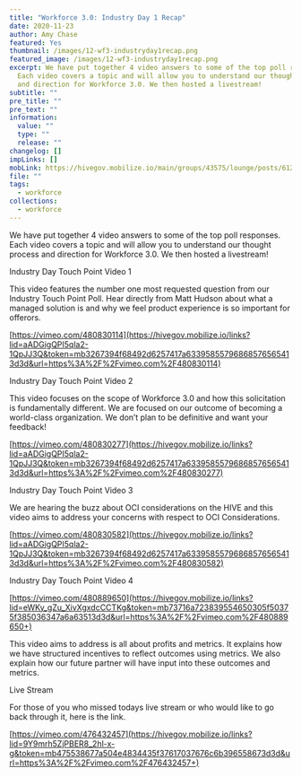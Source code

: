 ```yaml
---
title: "Workforce 3.0: Industry Day 1 Recap"
date: 2020-11-23
author: Amy Chase
featured: Yes
thumbnail: /images/12-wf3-industryday1recap.png
featured_image: /images/12-wf3-industryday1recap.png
excerpt: We have put together 4 video answers to some of the top poll responses.
  Each video covers a topic and will allow you to understand our thought process
  and direction for Workforce 3.0. We then hosted a livestream!
subtitle: ""
pre_title: ""
pre_text: ""
information:
  value: ""
  type: ""
  release: ""
changelog: []
impLinks: []
mobLink: https://hivegov.mobilize.io/main/groups/43575/lounge/posts/612153?tab=comment
file: ""
tags:
  - workforce
collections:
  - workforce
---
```

We have put together 4 video answers to some of the top poll responses. Each video covers a topic and will allow you to understand our thought process and direction for Workforce 3.0. We then hosted a livestream!



Industry Day Touch Point Video 1

This video features the number one most requested question from our Industry Touch Point Poll. Hear directly from Matt Hudson about what a managed solution is and why we feel product experience is so important for offerors.

[https://vimeo.com/480830114](https://hivegov.mobilize.io/links?lid=aADGigQPI5qla2-1QpJJ3Q&token=mb3267394f68492d6257417a63395855796868576565413d3d&url=https%3A%2F%2Fvimeo.com%2F480830114)

Industry Day Touch Point Video 2

This video focuses on the scope of Workforce 3.0 and how this solicitation is fundamentally different. We are focused on our outcome of becoming a world-class organization. We don’t plan to be definitive and want your feedback!

[https://vimeo.com/480830277](https://hivegov.mobilize.io/links?lid=aADGigQPI5qla2-1QpJJ3Q&token=mb3267394f68492d6257417a63395855796868576565413d3d&url=https%3A%2F%2Fvimeo.com%2F480830277)

Industry Day Touch Point Video 3

We are hearing the buzz about OCI considerations on the HIVE and this video aims to address your concerns with respect to OCI Considerations.

[https://vimeo.com/480830582](https://hivegov.mobilize.io/links?lid=aADGigQPI5qla2-1QpJJ3Q&token=mb3267394f68492d6257417a63395855796868576565413d3d&url=https%3A%2F%2Fvimeo.com%2F480830582)

Industry Day Touch Point Video 4

[https://vimeo.com/480889650](https://hivegov.mobilize.io/links?lid=eWKy_gZu_XivXgxdcCCTKg&token=mb73716a723839554650305f50375f385036347a6a63513d3d&url=https%3A%2F%2Fvimeo.com%2F480889650+)

This video aims to address is all about profits and metrics. It explains how we have structured incentives to reflect outcomes using metrics. We also explain how our future partner will have input into these outcomes and metrics.

Live Stream

For those of you who missed todays live stream or who would like to go back through it, here is the link.

[https://vimeo.com/476432457](https://hivegov.mobilize.io/links?lid=9Y9mrh5ZjPBER8_2hl-x-g&token=mb475538677a504e4834435f37617037676c6b396558673d3d&url=https%3A%2F%2Fvimeo.com%2F476432457+)